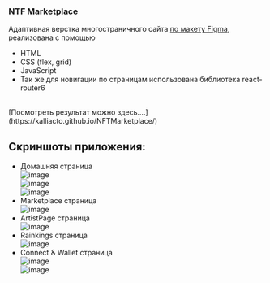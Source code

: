 ### NTF Marketplace 

Адаптивная верстка многостраничного сайта [по макету Figma](https://www.figma.com/file/ksxZPlNGN7AeQuypLIJEIx/NFT-Marketplace-(Copy)?node-id=1996%3A13619&mode=dev), реализована с помощью 
* HTML
* CSS (flex, grid)
* JavaScript
* Так же для новигации по страницам использована библиотека react-router6 
<br/>
 [Посмотреть результат можно здесь....](https://kalliacto.github.io/NFTMarketplace/)
<br/>

  ## Скриншоты приложения:
  
- Домашняя страница <br/>
![image](https://github.com/Kalliacto/NFTMarketplace/assets/98468178/1c94a40c-d5f5-483b-827d-4bcde5538791)<br/>
![image](https://github.com/Kalliacto/NFTMarketplace/assets/98468178/68c345bc-4f9a-4746-9f21-f6e25cffeaae)<br/>
![image](https://github.com/Kalliacto/NFTMarketplace/assets/98468178/ce89da5e-8872-4a65-a899-dc5794f27c20)<br/>
- Marketplace страница <br/>
![image](https://github.com/Kalliacto/NFTMarketplace/assets/98468178/4e33cf7a-43a1-472f-9565-7be83c035eb4)<br/>
- ArtistPage страница <br/>
![image](https://github.com/Kalliacto/NFTMarketplace/assets/98468178/dba4d16c-ff2e-443e-931a-37d4753e56f2)<br/>
- Rainkings страница <br/>
![image](https://github.com/Kalliacto/NFTMarketplace/assets/98468178/154b74b1-b21e-4fb4-bd0f-71e461e8a070)<br/>
- Connect & Wallet страница <br/>
![image](https://github.com/Kalliacto/NFTMarketplace/assets/98468178/b93191b9-8455-408a-ba41-86386a903ebf)<br/>
![image](https://github.com/Kalliacto/NFTMarketplace/assets/98468178/6f25f4cb-6b1c-4a5e-ace0-42445eae61ff)<br/>


  


